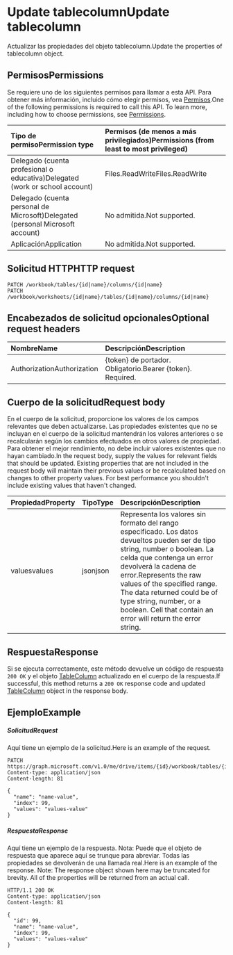 # <a name="update-tablecolumn"></a><span data-ttu-id="2d045-101">Update tablecolumn</span><span class="sxs-lookup"><span data-stu-id="2d045-101">Update tablecolumn</span></span>

<span data-ttu-id="2d045-102">Actualizar las propiedades del objeto tablecolumn.</span><span class="sxs-lookup"><span data-stu-id="2d045-102">Update the properties of tablecolumn object.</span></span>
## <a name="permissions"></a><span data-ttu-id="2d045-103">Permisos</span><span class="sxs-lookup"><span data-stu-id="2d045-103">Permissions</span></span>
<span data-ttu-id="2d045-p101">Se requiere uno de los siguientes permisos para llamar a esta API. Para obtener más información, incluido cómo elegir permisos, vea [Permisos](../../../concepts/permissions_reference.md).</span><span class="sxs-lookup"><span data-stu-id="2d045-p101">One of the following permissions is required to call this API. To learn more, including how to choose permissions, see [Permissions](../../../concepts/permissions_reference.md).</span></span>

|<span data-ttu-id="2d045-106">Tipo de permiso</span><span class="sxs-lookup"><span data-stu-id="2d045-106">Permission type</span></span>      | <span data-ttu-id="2d045-107">Permisos (de menos a más privilegiados)</span><span class="sxs-lookup"><span data-stu-id="2d045-107">Permissions (from least to most privileged)</span></span>              |
|:--------------------|:---------------------------------------------------------|
|<span data-ttu-id="2d045-108">Delegado (cuenta profesional o educativa)</span><span class="sxs-lookup"><span data-stu-id="2d045-108">Delegated (work or school account)</span></span> | <span data-ttu-id="2d045-109">Files.ReadWrite</span><span class="sxs-lookup"><span data-stu-id="2d045-109">Files.ReadWrite</span></span>    |
|<span data-ttu-id="2d045-110">Delegado (cuenta personal de Microsoft)</span><span class="sxs-lookup"><span data-stu-id="2d045-110">Delegated (personal Microsoft account)</span></span> | <span data-ttu-id="2d045-111">No admitida.</span><span class="sxs-lookup"><span data-stu-id="2d045-111">Not supported.</span></span>    |
|<span data-ttu-id="2d045-112">Aplicación</span><span class="sxs-lookup"><span data-stu-id="2d045-112">Application</span></span> | <span data-ttu-id="2d045-113">No admitida.</span><span class="sxs-lookup"><span data-stu-id="2d045-113">Not supported.</span></span> |

## <a name="http-request"></a><span data-ttu-id="2d045-114">Solicitud HTTP</span><span class="sxs-lookup"><span data-stu-id="2d045-114">HTTP request</span></span>
<!-- { "blockType": "ignored" } -->
```http
PATCH /workbook/tables/{id|name}/columns/{id|name}
PATCH /workbook/worksheets/{id|name}/tables/{id|name}/columns/{id|name}
```
## <a name="optional-request-headers"></a><span data-ttu-id="2d045-115">Encabezados de solicitud opcionales</span><span class="sxs-lookup"><span data-stu-id="2d045-115">Optional request headers</span></span>
| <span data-ttu-id="2d045-116">Nombre</span><span class="sxs-lookup"><span data-stu-id="2d045-116">Name</span></span>       | <span data-ttu-id="2d045-117">Descripción</span><span class="sxs-lookup"><span data-stu-id="2d045-117">Description</span></span>|
|:-----------|:-----------|
| <span data-ttu-id="2d045-118">Authorization</span><span class="sxs-lookup"><span data-stu-id="2d045-118">Authorization</span></span>  | <span data-ttu-id="2d045-p102">{token} de portador. Obligatorio.</span><span class="sxs-lookup"><span data-stu-id="2d045-p102">Bearer {token}. Required.</span></span> |

## <a name="request-body"></a><span data-ttu-id="2d045-121">Cuerpo de la solicitud</span><span class="sxs-lookup"><span data-stu-id="2d045-121">Request body</span></span>
<span data-ttu-id="2d045-p103">En el cuerpo de la solicitud, proporcione los valores de los campos relevantes que deben actualizarse. Las propiedades existentes que no se incluyan en el cuerpo de la solicitud mantendrán los valores anteriores o se recalcularán según los cambios efectuados en otros valores de propiedad. Para obtener el mejor rendimiento, no debe incluir valores existentes que no hayan cambiado.</span><span class="sxs-lookup"><span data-stu-id="2d045-p103">In the request body, supply the values for relevant fields that should be updated. Existing properties that are not included in the request body will maintain their previous values or be recalculated based on changes to other property values. For best performance you shouldn't include existing values that haven't changed.</span></span>

| <span data-ttu-id="2d045-125">Propiedad</span><span class="sxs-lookup"><span data-stu-id="2d045-125">Property</span></span>     | <span data-ttu-id="2d045-126">Tipo</span><span class="sxs-lookup"><span data-stu-id="2d045-126">Type</span></span>   |<span data-ttu-id="2d045-127">Descripción</span><span class="sxs-lookup"><span data-stu-id="2d045-127">Description</span></span>|
|:---------------|:--------|:----------|
|<span data-ttu-id="2d045-128">values</span><span class="sxs-lookup"><span data-stu-id="2d045-128">values</span></span>|<span data-ttu-id="2d045-129">json</span><span class="sxs-lookup"><span data-stu-id="2d045-129">json</span></span>|<span data-ttu-id="2d045-p104">Representa los valores sin formato del rango especificado. Los datos devueltos pueden ser de tipo string, number o boolean. La celda que contenga un error devolverá la cadena de error.</span><span class="sxs-lookup"><span data-stu-id="2d045-p104">Represents the raw values of the specified range. The data returned could be of type string, number, or a boolean. Cell that contain an error will return the error string.</span></span>|

## <a name="response"></a><span data-ttu-id="2d045-133">Respuesta</span><span class="sxs-lookup"><span data-stu-id="2d045-133">Response</span></span>

<span data-ttu-id="2d045-134">Si se ejecuta correctamente, este método devuelve un código de respuesta `200 OK` y el objeto [TableColumn](../resources/tablecolumn.md) actualizado en el cuerpo de la respuesta.</span><span class="sxs-lookup"><span data-stu-id="2d045-134">If successful, this method returns a `200 OK` response code and updated [TableColumn](../resources/tablecolumn.md) object in the response body.</span></span>
## <a name="example"></a><span data-ttu-id="2d045-135">Ejemplo</span><span class="sxs-lookup"><span data-stu-id="2d045-135">Example</span></span>
##### <a name="request"></a><span data-ttu-id="2d045-136">Solicitud</span><span class="sxs-lookup"><span data-stu-id="2d045-136">Request</span></span>
<span data-ttu-id="2d045-137">Aquí tiene un ejemplo de la solicitud.</span><span class="sxs-lookup"><span data-stu-id="2d045-137">Here is an example of the request.</span></span>
<!-- {
  "blockType": "request",
  "name": "update_tablecolumn"
}-->
```http
PATCH https://graph.microsoft.com/v1.0/me/drive/items/{id}/workbook/tables/{id|name}/columns/{id|name}
Content-type: application/json
Content-length: 81

{
  "name": "name-value",
  "index": 99,
  "values": "values-value"
}
```
##### <a name="response"></a><span data-ttu-id="2d045-138">Respuesta</span><span class="sxs-lookup"><span data-stu-id="2d045-138">Response</span></span>
<span data-ttu-id="2d045-p105">Aquí tiene un ejemplo de la respuesta. Nota: Puede que el objeto de respuesta que aparece aquí se trunque para abreviar. Todas las propiedades se devolverán de una llamada real.</span><span class="sxs-lookup"><span data-stu-id="2d045-p105">Here is an example of the response. Note: The response object shown here may be truncated for brevity. All of the properties will be returned from an actual call.</span></span>
<!-- {
  "blockType": "response",
  "truncated": true,
  "@odata.type": "microsoft.graph.tableColumn"
} -->
```http
HTTP/1.1 200 OK
Content-type: application/json
Content-length: 81

{
  "id": 99,
  "name": "name-value",
  "index": 99,
  "values": "values-value"
}
```

<!-- uuid: 8fcb5dbc-d5aa-4681-8e31-b001d5168d79
2015-10-25 14:57:30 UTC -->
<!-- {
  "type": "#page.annotation",
  "description": "Update tablecolumn",
  "keywords": "",
  "section": "documentation",
  "tocPath": ""
}-->